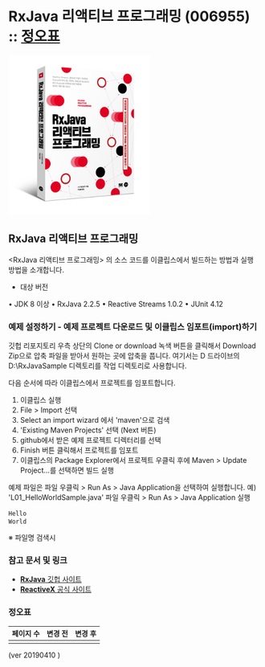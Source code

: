 # **RxJava 리액티브 프로그래밍 (006955)** :: [정오표](#정오표)

![RxJava 리액티브 프로그래밍 Cover](./document/images/cover_solid.png)

## RxJava 리액티브 프로그래밍

<RxJava 리액티브 프로그래밍> 의 소스 코드를 이클립스에서 빌드하는 방법과 실행 방법을 소개합니다.

- 대상 버전

• JDK 8 이상
• RxJava 2.2.5
• Reactive Streams 1.0.2
• JUnit 4.12


### 예제 설정하기 - 예제 프로젝트 다운로드 및 이클립스 임포트(import)하기

깃헙 리포지토리 우측 상단의 Clone or download 녹색 버튼을 클릭해서 Download Zip으로 압축 파일을 받아서 원하는 곳에 압축을 풉니다.
여기서는 D 드라이브의 D:\RxJavaSample 디렉토리를 작업 디렉토리로 사용합니다. 

다음 순서에 따라 이클립스에서 프로젝트를 임포트합니다.

1. 이클립스 실행
2. File > Import 선택
3. Select an import wizard 에서 'maven'으로 검색
4. 'Existing Maven Projects' 선택 (Next 버튼)
5. github에서 받은 예제 프로젝트 디렉터리를 선택
6. Finish 버튼 클릭해서 프로젝트를 임포트
7. 이클립스의 Package Explorer에서 프로젝트 우클릭 후에 
   Maven > Update Project...를 선택하면 빌드 실행

예제 파일은 파일 우클릭 > Run As > Java Application을 선택하여 실행합니다. 
예) 'L01_HelloWorldSample.java' 파일 우클릭 > Run As > Java Application 실행
```
Hello
World
``` 
※ 파일명 검색시 

### 참고 문서 및 링크
 - [**RxJava** 깃헙 사이트](https://github.com/ReactiveX/RxJava/)
 - [**ReactiveX** 공식 사이트](http://reactivex.io/)

### 정오표

| 페이지 수 | 변경 전 | 변경 후 |
|:-------|-------:|:------:|
|        |        |        |

(ver 20190410 )
<br>
<br>
<br>
